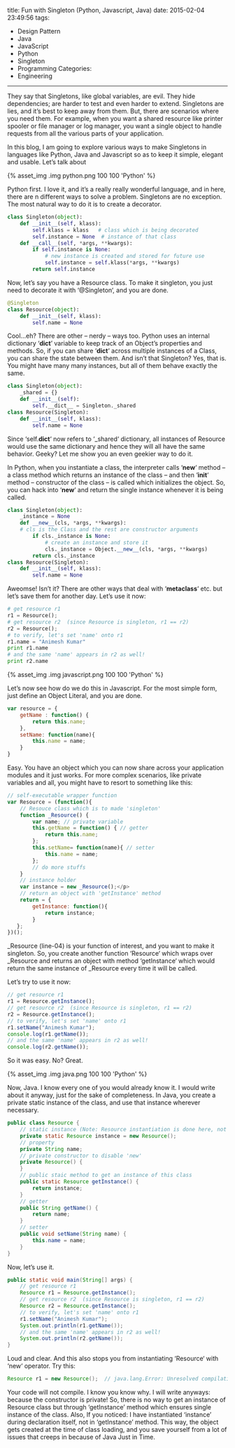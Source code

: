 title: Fun with Singleton (Python, Javascript, Java)
date: 2015-02-04 23:49:56
tags:
  - Design Pattern
  - Java
  - JavaScript
  - Python
  - Singleton
  - Programming
Categories:
  - Engineering
---

They say that Singletons, like global variables, are evil. They hide dependencies; are harder to test and even harder to extend. Singletons are lies, and it’s best to keep away from them. But, there are scenarios where you need them. For example, when you want a shared resource like printer spooler or file manager or log manager, you want a single object to handle requests from all the various parts of your application.

In this blog, I am going to explore various ways to make Singletons in languages like Python, Java and Javascript so as to keep it simple, elegant and usable. Let’s talk about


{% asset_img .img python.png 100 100 'Python' %}

Python first. I love it, and it’s a really really wonderful language, and in here, there are n different ways to solve a problem. Singletons are no exception. The most natural way to do it is to create a decorator.

```python
class Singleton(object):
    def __init__(self, klass):
        self.klass = klass   # class which is being decorated
        self.instance = None  # instance of that class
    def __call__(self, *args, **kwargs):
        if self.instance is None:
            # new instance is created and stored for future use
            self.instance = self.klass(*args, **kwargs)
        return self.instance
```
Now, let’s say you have a Resource class. To make it singleton, you just need to decorate it with ‘@Singleton‘, and you are done.

```python
@Singleton
class Resource(object):
    def __init__(self, klass):
        self.name = None
```

Cool…eh? There are other – nerdy – ways too. Python uses an internal dictionary ‘__dict__’ variable to keep track of an Object’s properties and methods. So, if you can share ‘__dict__‘ across multiple instances of a Class, you can share the state between them. And isn’t that Singleton? Yes, that is. You might have many many instances, but all of them behave exactly the same.

```python
class Singleton(object):
    _shared = {}
    def __init__(self):
        self.__dict__ = Singleton._shared
class Resource(Singleton):
    def __init__(self, klass):
        self.name = None
```

Since ‘self.__dict__‘ now refers to ‘_shared‘ dictionary, all instances of Resource would use the same dictionary and hence they will all have the same behavior. Geeky? Let me show you an even geekier way to do it.

In Python, when you instantiate a class, the interpreter calls ‘__new__‘ method – a class method which returns an instance of the class – and then ‘__init__‘ method – constructor of the class – is called which initializes the object. So, you can hack into ‘__new__‘ and return the single instance whenever it is being called.

```python
class Singleton(object):
    _instance = None
    def __new__(cls, *args, **kwargs):
    # cls is the Class and the rest are constructor arguments
        if cls._instance is None:
            # create an instance and store it
            cls._instance = Object.__new__(cls, *args, **kwargs)
        return cls._instance
class Resource(Singleton):
    def __init__(self, klass):
        self.name = None
```

Aweomse! Isn’t it? There are other ways that deal with ‘__metaclass__‘ etc. but let’s save them for another day. Let’s use it now:

```python
# get resource r1
r1 = Resource();
# get resource r2  (since Resource is singleton, r1 == r2)
r2 = Resource();
# to verify, let's set 'name' onto r1
r1.name = "Animesh Kumar"
print r1.name
# and the same 'name' appears in r2 as well!
print r2.name
```

{% asset_img .img javascript.png 100 100 'Python' %}

Let’s now see how do we do this in Javascript. For the most simple form, just define an Object Literal, and you are done.

```javascript
var resource = {
    getName : function() {
        return this.name;
    },
    setName: function(name){
        this.name = name;
    }
}
```

Easy. You have an object which you can now share across your application modules and it just works. For more complex scenarios, like private variables and all, you might have to resort to something like this:

```javascript
// self-executable wrapper function
var Resource = (function(){
    // Resouce class which is to made 'singleton'
    function _Resource() {
        var name; // private variable
        this.getName = function() { // getter
            return this.name;
        };
        this.setName= function(name){ // setter
            this.name = name;
        };
        // do more stuffs
    }
    // instance holder
    var instance = new _Resource();</p>
    // return an object with 'getInstance' method
    return = {
        getInstance: function(){
            return instance;
        }
   };
})();
```

_Resource (line-04) is your function of interest, and you want to make it singleton. So, you create another function ‘Resource‘ which wraps over _Resource and returns an object with method ‘getInstance‘ which would return the same instance of _Resource every time it will be called.

Let’s try to use it now:

```javascript
// get resource r1
r1 = Resource.getInstance();
// get resource r2  (since Resource is singleton, r1 == r2)
r2 = Resource.getInstance();
// to verify, let's set 'name' onto r1
r1.setName("Animesh Kumar");
console.log(r1.getName());
// and the same 'name' appears in r2 as well!
console.log(r2.getName());
```

So it was easy. No? Great.

{% asset_img .img java.png 100 100 'Python' %}


Now, Java. I know every one of you would already know it. I would write about it anyway, just for the sake of completeness. In Java, you create a private static instance of the class, and use that instance wherever necessary.

```java
public class Resource {
    // static instance (Note: Resource instantiation is done here, not in getInstance)
    private static Resource instance = new Resource();
    // property
    private String name;
    // private constructor to disable 'new'
    private Resource() {
    }
    // public staic method to get an instance of this class
    public static Resource getInstance() {
        return instance;
    }
    // getter
    public String getName() {
        return name;
    }
    // setter
    public void setName(String name) {
        this.name = name;
    }
}
```
Now, let’s use it.

```java
public static void main(String[] args) {
    // get resource r1
    Resource r1 = Resource.getInstance();
    // get resource r2  (since Resource is singleton, r1 == r2)
    Resource r2 = Resource.getInstance();
    // to verify, let's set 'name' onto r1
    r1.setName("Animesh Kumar");
    System.out.println(r1.getName());
    // and the same 'name' appears in r2 as well!
    System.out.println(r2.getName());
}
```
Loud and clear. And this also stops you from instantiating ‘Resource‘ with ‘new‘ operator. Try this:

```java
Resource r1 = new Resource();  // java.lang.Error: Unresolved compilation problem:
```

Your code will not compile. I know you know why. I will write anyways: because the constructor is private! So, there is no way to get an instance of Resource class but through ‘getInstance’ method which ensures single instance of the class. Also, If you noticed: I have instantiated ‘instance’ during declaration itself, not in ‘getInstance’ method. This way, the object gets created at the time of class loading, and you save yourself from a lot of issues that creeps in because of Java Just in Time.
